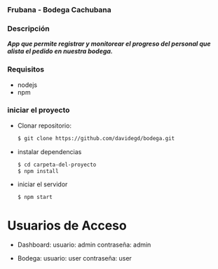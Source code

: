 ### Frubana - Bodega Cachubana

### Descripción
**_App que permite registrar y monitorear el progreso del personal que alista el pedido en nuestra bodega._**



### Requisitos
* nodejs
* npm

### iniciar el proyecto
* Clonar repositorio:

  ``` bash
  $ git clone https://github.com/davidegd/bodega.git
  ```
* instalar dependencias
  ``` bash
  $ cd carpeta-del-proyecto
  $ npm install
  ```
* iniciar el servidor
  ``` bash
  $ npm start
  ```
# Usuarios de Acceso
* Dashboard:
 usuario: admin
 contraseña: admin

* Bodega:
 usuario: user
 contraseña: user
